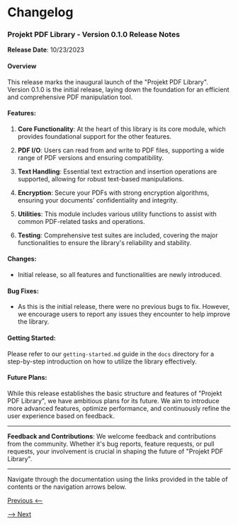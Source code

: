 # Changelog

### Projekt PDF Library - Version 0.1.0 Release Notes

**Release Date**: 10/23/2023

#### Overview

This release marks the inaugural launch of the "Projekt PDF Library". Version 0.1.0 is the initial release, laying down the foundation for an efficient and comprehensive PDF manipulation tool.

#### Features:

1. **Core Functionality**: At the heart of this library is its core module, which provides foundational support for the other features.
   
2. **PDF I/O**: Users can read from and write to PDF files, supporting a wide range of PDF versions and ensuring compatibility.
   
3. **Text Handling**: Essential text extraction and insertion operations are supported, allowing for robust text-based manipulations.
   
4. **Encryption**: Secure your PDFs with strong encryption algorithms, ensuring your documents' confidentiality and integrity.
   
5. **Utilities**: This module includes various utility functions to assist with common PDF-related tasks and operations.
   
6. **Testing**: Comprehensive test suites are included, covering the major functionalities to ensure the library's reliability and stability.

#### Changes:

- Initial release, so all features and functionalities are newly introduced.

#### Bug Fixes:

- As this is the initial release, there were no previous bugs to fix. However, we encourage users to report any issues they encounter to help improve the library.

#### Getting Started:

Please refer to our `getting-started.md` guide in the `docs` directory for a step-by-step introduction on how to utilize the library effectively.

#### Future Plans:

While this release establishes the basic structure and features of "Projekt PDF Library", we have ambitious plans for its future. We aim to introduce more advanced features, optimize performance, and continuously refine the user experience based on feedback.

---

**Feedback and Contributions**:
We welcome feedback and contributions from the community. Whether it's bug reports, feature requests, or pull requests, your involvement is crucial in shaping the future of "Projekt PDF Library".

---

Navigate through the documentation using the links provided in the table of contents or the navigation arrows below. 

[Previous <--](testing.md)

[--> Next](contributing.md)

